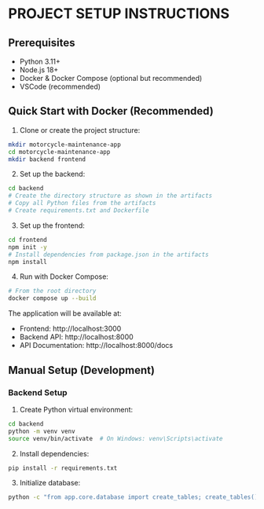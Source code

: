 # PROJECT SETUP INSTRUCTIONS

## Prerequisites
- Python 3.11+
- Node.js 18+
- Docker & Docker Compose (optional but recommended)
- VSCode (recommended)

## Quick Start with Docker (Recommended)

1. Clone or create the project structure:
```bash
mkdir motorcycle-maintenance-app
cd motorcycle-maintenance-app
mkdir backend frontend
```

2. Set up the backend:
```bash
cd backend
# Create the directory structure as shown in the artifacts
# Copy all Python files from the artifacts
# Create requirements.txt and Dockerfile
```

3. Set up the frontend:
```bash
cd frontend
npm init -y
# Install dependencies from package.json in the artifacts
npm install
```

4. Run with Docker Compose:
```bash
# From the root directory
docker compose up --build
```

The application will be available at:
- Frontend: http://localhost:3000
- Backend API: http://localhost:8000
- API Documentation: http://localhost:8000/docs

## Manual Setup (Development)

### Backend Setup

1. Create Python virtual environment:
```bash
cd backend
python -m venv venv
source venv/bin/activate  # On Windows: venv\Scripts\activate
```

2. Install dependencies:
```bash
pip install -r requirements.txt
```

3. Initialize database:
```bash
python -c "from app.core.database import create_tables; create_tables()"
```